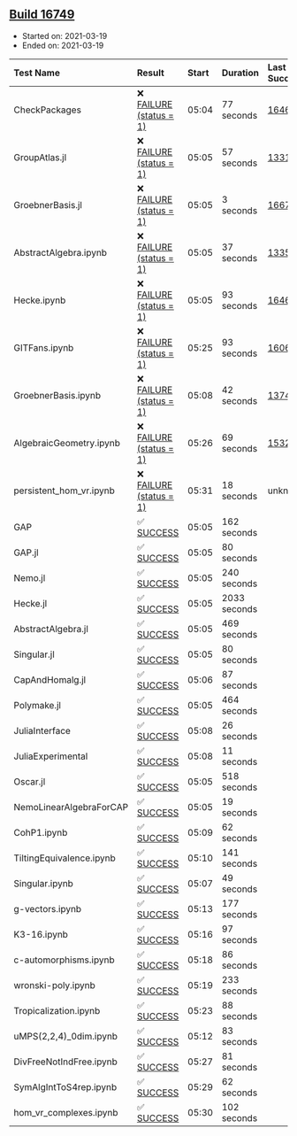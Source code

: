 ## [Build 16749](https://oscarci.mathematik.uni-kl.de/job/oscar/16749/)

* Started on: 2021-03-19
* Ended on: 2021-03-19

| Test Name    | Result | Start | Duration | Last Success | First Failure |
|:-------------|:-------|:------|:---------|:-------------|:--------------|
| CheckPackages | ❌ [FAILURE (status = 1)](https://oscarci.mathematik.uni-kl.de/job/oscar/16749/artifact/logs/build-16749/CheckPackages.log) | 05:04 | 77 seconds | [16463](https://oscarci.mathematik.uni-kl.de/job/oscar/16463/) | [16464](https://oscarci.mathematik.uni-kl.de/job/oscar/16464/) |
| GroupAtlas.jl | ❌ [FAILURE (status = 1)](https://oscarci.mathematik.uni-kl.de/job/oscar/16749/artifact/logs/build-16749/GroupAtlas.jl.log) | 05:05 | 57 seconds | [13311](https://oscarci.mathematik.uni-kl.de/job/oscar/13311/) | [13312](https://oscarci.mathematik.uni-kl.de/job/oscar/13312/) |
| GroebnerBasis.jl | ❌ [FAILURE (status = 1)](https://oscarci.mathematik.uni-kl.de/job/oscar/16749/artifact/logs/build-16749/GroebnerBasis.jl.log) | 05:05 | 3 seconds | [16676](https://oscarci.mathematik.uni-kl.de/job/oscar/16676/) | [16677](https://oscarci.mathematik.uni-kl.de/job/oscar/16677/) |
| AbstractAlgebra.ipynb | ❌ [FAILURE (status = 1)](https://oscarci.mathematik.uni-kl.de/job/oscar/16749/artifact/logs/build-16749/AbstractAlgebra.ipynb.log) | 05:05 | 37 seconds | [13355](https://oscarci.mathematik.uni-kl.de/job/oscar/13355/) | [13356](https://oscarci.mathematik.uni-kl.de/job/oscar/13356/) |
| Hecke.ipynb | ❌ [FAILURE (status = 1)](https://oscarci.mathematik.uni-kl.de/job/oscar/16749/artifact/logs/build-16749/Hecke.ipynb.log) | 05:05 | 93 seconds | [16463](https://oscarci.mathematik.uni-kl.de/job/oscar/16463/) | [16464](https://oscarci.mathematik.uni-kl.de/job/oscar/16464/) |
| GITFans.ipynb | ❌ [FAILURE (status = 1)](https://oscarci.mathematik.uni-kl.de/job/oscar/16749/artifact/logs/build-16749/GITFans.ipynb.log) | 05:25 | 93 seconds | [16068](https://oscarci.mathematik.uni-kl.de/job/oscar/16068/) | [16069](https://oscarci.mathematik.uni-kl.de/job/oscar/16069/) |
| GroebnerBasis.ipynb | ❌ [FAILURE (status = 1)](https://oscarci.mathematik.uni-kl.de/job/oscar/16749/artifact/logs/build-16749/GroebnerBasis.ipynb.log) | 05:08 | 42 seconds | [13748](https://oscarci.mathematik.uni-kl.de/job/oscar/13748/) | [13749](https://oscarci.mathematik.uni-kl.de/job/oscar/13749/) |
| AlgebraicGeometry.ipynb | ❌ [FAILURE (status = 1)](https://oscarci.mathematik.uni-kl.de/job/oscar/16749/artifact/logs/build-16749/AlgebraicGeometry.ipynb.log) | 05:26 | 69 seconds | [15322](https://oscarci.mathematik.uni-kl.de/job/oscar/15322/) | [15323](https://oscarci.mathematik.uni-kl.de/job/oscar/15323/) |
| persistent_hom_vr.ipynb | ❌ [FAILURE (status = 1)](https://oscarci.mathematik.uni-kl.de/job/oscar/16749/artifact/logs/build-16749/persistent_hom_vr.ipynb.log) | 05:31 | 18 seconds | unknown | unknown |
| GAP | ✅ [SUCCESS](https://oscarci.mathematik.uni-kl.de/job/oscar/16749/artifact/logs/build-16749/GAP.log) | 05:05 | 162 seconds |  |  |
| GAP.jl | ✅ [SUCCESS](https://oscarci.mathematik.uni-kl.de/job/oscar/16749/artifact/logs/build-16749/GAP.jl.log) | 05:05 | 80 seconds |  |  |
| Nemo.jl | ✅ [SUCCESS](https://oscarci.mathematik.uni-kl.de/job/oscar/16749/artifact/logs/build-16749/Nemo.jl.log) | 05:05 | 240 seconds |  |  |
| Hecke.jl | ✅ [SUCCESS](https://oscarci.mathematik.uni-kl.de/job/oscar/16749/artifact/logs/build-16749/Hecke.jl.log) | 05:05 | 2033 seconds |  |  |
| AbstractAlgebra.jl | ✅ [SUCCESS](https://oscarci.mathematik.uni-kl.de/job/oscar/16749/artifact/logs/build-16749/AbstractAlgebra.jl.log) | 05:05 | 469 seconds |  |  |
| Singular.jl | ✅ [SUCCESS](https://oscarci.mathematik.uni-kl.de/job/oscar/16749/artifact/logs/build-16749/Singular.jl.log) | 05:05 | 80 seconds |  |  |
| CapAndHomalg.jl | ✅ [SUCCESS](https://oscarci.mathematik.uni-kl.de/job/oscar/16749/artifact/logs/build-16749/CapAndHomalg.jl.log) | 05:06 | 87 seconds |  |  |
| Polymake.jl | ✅ [SUCCESS](https://oscarci.mathematik.uni-kl.de/job/oscar/16749/artifact/logs/build-16749/Polymake.jl.log) | 05:05 | 464 seconds |  |  |
| JuliaInterface | ✅ [SUCCESS](https://oscarci.mathematik.uni-kl.de/job/oscar/16749/artifact/logs/build-16749/JuliaInterface.log) | 05:08 | 26 seconds |  |  |
| JuliaExperimental | ✅ [SUCCESS](https://oscarci.mathematik.uni-kl.de/job/oscar/16749/artifact/logs/build-16749/JuliaExperimental.log) | 05:08 | 11 seconds |  |  |
| Oscar.jl | ✅ [SUCCESS](https://oscarci.mathematik.uni-kl.de/job/oscar/16749/artifact/logs/build-16749/Oscar.jl.log) | 05:05 | 518 seconds |  |  |
| NemoLinearAlgebraForCAP | ✅ [SUCCESS](https://oscarci.mathematik.uni-kl.de/job/oscar/16749/artifact/logs/build-16749/NemoLinearAlgebraForCAP.log) | 05:05 | 19 seconds |  |  |
| CohP1.ipynb | ✅ [SUCCESS](https://oscarci.mathematik.uni-kl.de/job/oscar/16749/artifact/logs/build-16749/CohP1.ipynb.log) | 05:09 | 62 seconds |  |  |
| TiltingEquivalence.ipynb | ✅ [SUCCESS](https://oscarci.mathematik.uni-kl.de/job/oscar/16749/artifact/logs/build-16749/TiltingEquivalence.ipynb.log) | 05:10 | 141 seconds |  |  |
| Singular.ipynb | ✅ [SUCCESS](https://oscarci.mathematik.uni-kl.de/job/oscar/16749/artifact/logs/build-16749/Singular.ipynb.log) | 05:07 | 49 seconds |  |  |
| g-vectors.ipynb | ✅ [SUCCESS](https://oscarci.mathematik.uni-kl.de/job/oscar/16749/artifact/logs/build-16749/g-vectors.ipynb.log) | 05:13 | 177 seconds |  |  |
| K3-16.ipynb | ✅ [SUCCESS](https://oscarci.mathematik.uni-kl.de/job/oscar/16749/artifact/logs/build-16749/K3-16.ipynb.log) | 05:16 | 97 seconds |  |  |
| c-automorphisms.ipynb | ✅ [SUCCESS](https://oscarci.mathematik.uni-kl.de/job/oscar/16749/artifact/logs/build-16749/c-automorphisms.ipynb.log) | 05:18 | 86 seconds |  |  |
| wronski-poly.ipynb | ✅ [SUCCESS](https://oscarci.mathematik.uni-kl.de/job/oscar/16749/artifact/logs/build-16749/wronski-poly.ipynb.log) | 05:19 | 233 seconds |  |  |
| Tropicalization.ipynb | ✅ [SUCCESS](https://oscarci.mathematik.uni-kl.de/job/oscar/16749/artifact/logs/build-16749/Tropicalization.ipynb.log) | 05:23 | 88 seconds |  |  |
| uMPS(2,2,4)_0dim.ipynb | ✅ [SUCCESS](https://oscarci.mathematik.uni-kl.de/job/oscar/16749/artifact/logs/build-16749/uMPS-2-2-4-_0dim.ipynb.log) | 05:12 | 83 seconds |  |  |
| DivFreeNotIndFree.ipynb | ✅ [SUCCESS](https://oscarci.mathematik.uni-kl.de/job/oscar/16749/artifact/logs/build-16749/DivFreeNotIndFree.ipynb.log) | 05:27 | 81 seconds |  |  |
| SymAlgIntToS4rep.ipynb | ✅ [SUCCESS](https://oscarci.mathematik.uni-kl.de/job/oscar/16749/artifact/logs/build-16749/SymAlgIntToS4rep.ipynb.log) | 05:29 | 62 seconds |  |  |
| hom_vr_complexes.ipynb | ✅ [SUCCESS](https://oscarci.mathematik.uni-kl.de/job/oscar/16749/artifact/logs/build-16749/hom_vr_complexes.ipynb.log) | 05:30 | 102 seconds |  |  |
